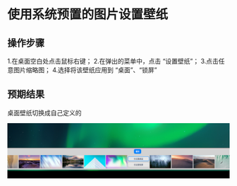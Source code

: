 # 使用系统预置的图片设置壁纸

## 操作步骤

1.在桌面空白处点击鼠标右键；
2.在弹出的菜单中，点击 “设置壁纸”；
3.点击任意图片缩略图；
4.选择将该壁纸应用到 “桌面”、“锁屏”

## 预期结果

桌面壁纸切换成自己定义的

![使用系统预置的图片设置壁纸.png](./img/使用系统预置的图片设置壁纸.png)
